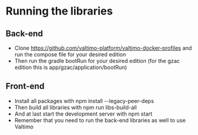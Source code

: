 # Running the libraries

## Back-end
- Clone https://github.com/valtimo-platform/valtimo-docker-profiles and run the compose file for your desired edition
- Then run the gradle bootRun for your desired edition (for the gzac edition this is app/gzac/application/bootRun)

## Front-end
- Install all packages with npm install --legacy-peer-deps
- Then build all libraries with npm run libs-build-all
- And at last start the development server with npm start
- Remember that you need to run the back-end libraries as well to use Valtimo